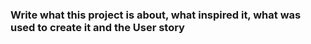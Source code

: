 ### Write what this project is about, what inspired it, what was used to create it and the User story